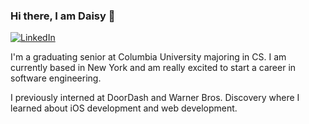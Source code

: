 ### Hi there, I am Daisy 👋

[![LinkedIn](https://img.shields.io/badge/LinkedIn-0077B5?style=for-the-badge&logo=linkedin&logoColor=white)](https://www.linkedin.com/in/daisy-ye-800069198/)

I'm a graduating senior at Columbia University majoring in CS. I am currently based in New York and am really excited to start a career in software engineering. 

I previously interned at DoorDash and Warner Bros. Discovery where I learned about iOS development and web development. 
